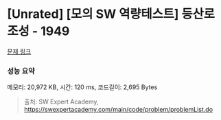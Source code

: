 # [Unrated] [모의 SW 역량테스트] 등산로 조성 - 1949 

[문제 링크](https://swexpertacademy.com/main/code/problem/problemDetail.do?contestProbId=AV5PoOKKAPIDFAUq) 

### 성능 요약

메모리: 20,972 KB, 시간: 120 ms, 코드길이: 2,695 Bytes



> 출처: SW Expert Academy, https://swexpertacademy.com/main/code/problem/problemList.do